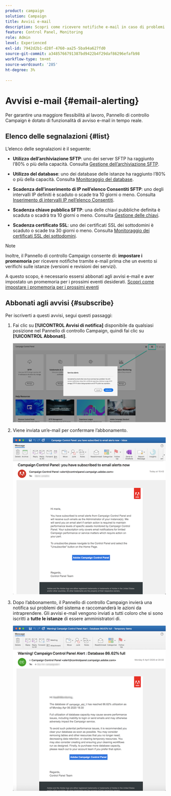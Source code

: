 ```yaml
---
product: campaign
solution: Campaign
title: Avvisi e-mail
description: Scopri come ricevere notifiche e-mail in caso di problemi con le istanze Campaign
feature: Control Panel, Monitoring
role: Admin
level: Experienced
exl-id: 7942d2b1-d28f-4760-aa25-5ba94a627fd0
source-git-commit: a3485766791387bd9422b4f29daf86296efafb98
workflow-type: tm+mt
source-wordcount: '285'
ht-degree: 3%

---
```


# Avvisi e-mail {#email-alerting}

Per garantire una maggiore flessibilità al lavoro, Pannello di controllo Campaign è dotato di funzionalità di avviso e-mail in tempo reale.

## Elenco delle segnalazioni {#list}

L’elenco delle segnalazioni è il seguente:

* **Utilizzo dell’archiviazione SFTP**: uno dei server SFTP ha raggiunto l’80% o più della capacità. Consulta [Gestione dell’archiviazione SFTP](../../sftp/using/sftp-storage-management.md).

* **Utilizzo del database**: uno dei database delle istanze ha raggiunto l’80% o più della capacità. Consulta [Monitoraggio del database](../../performance-monitoring/using/database-monitoring.md).

* **Scadenza dell’inserimento di IP nell’elenco Consentiti SFTP**: uno degli intervalli IP definiti è scaduto o scade tra 10 giorni o meno. Consulta [Inserimento di intervalli IP nell’elenco Consentiti](../../sftp/using/ip-range-allow-listing.md).

* **Scadenza chiave pubblica SFTP**: una delle chiavi pubbliche definita è scaduta o scadrà tra 10 giorni o meno. Consulta [Gestione delle chiavi](../../sftp/using/key-management.md).

* **Scadenza certificato SSL**: uno dei certificati SSL dei sottodomini è scaduto o scade tra 30 giorni o meno. Consulta [Monitoraggio dei certificati SSL dei sottodomini](../../subdomains-certificates/using/monitoring-ssl-certificates.md).

<!--* **Long running Queries**: A query has been running for more than 24 hours on one of your instances. See [Monitoring active queries](database-active-queries.md).-->

>[!NOTE]
>
>Inoltre, il Pannello di controllo Campaign consente di: **impostare i promemoria** per ricevere notifiche tramite e-mail prima che un evento si verifichi sulle istanze (versioni e revisioni dei servizi).
>
>A questo scopo, è necessario essersi abbonati agli avvisi e-mail e aver impostato un promemoria per i prossimi eventi desiderati. [Scopri come impostare i promemoria per i prossimi eventi](../../service-events/service-events.md#reminders)

## Abbonati agli avvisi {#subscribe}

Per iscriverti a questi avvisi, segui questi passaggi:

1. Fai clic su **[!UICONTROL Avvisi di notifica]** disponibile da qualsiasi posizione nel Pannello di controllo Campaign, quindi fai clic su **[!UICONTROL Abbonati]**.

   ![](assets/subscribing.png)

1. Viene inviata un’e-mail per confermare l’abbonamento.

   ![](assets/email_subscription.png)

1. Dopo l’abbonamento, il Pannello di controllo Campaign invierà una notifica sui problemi del sistema e raccomanderà le azioni da intraprendere. Gli avvisi e-mail vengono inviati a tutti coloro che si sono iscritti a **tutte le istanze** di essere amministratori di.

   ![](assets/alert_sample.png)
